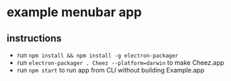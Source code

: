 # example menubar app

## instructions

- run `npm install && npm install -g electron-packager`
- run `electron-packager . Cheez --platform=darwin` to make Cheez.app
- run `npm start` to run app from CLI without building Example.app
